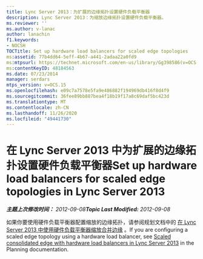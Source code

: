 ```yaml
---
title: Lync Server 2013：为扩展的边缘拓扑设置硬件负载平衡器
description: Lync Server 2013：为缩放边缘拓扑设置硬件负载平衡器。
ms.reviewer: ''
ms.author: v-lanac
author: lanachin
f1.keywords:
- NOCSH
TOCTitle: Set up hardware load balancers for scaled edge topologies
ms:assetid: 77b4dd64-5eff-4b67-a441-2adaa22a0fd9
ms:mtpsurl: https://technet.microsoft.com/en-us/library/Gg398586(v=OCS.15)
ms:contentKeyID: 48184563
ms.date: 07/23/2014
manager: serdars
mtps_version: v=OCS.15
ms.openlocfilehash: e09c7a7578e5fa9e486882f194969db416f8d4f9
ms.sourcegitcommit: 36fee89bb887bea4f18b19f17a8c69daf5bc423d
ms.translationtype: MT
ms.contentlocale: zh-CN
ms.lasthandoff: 11/26/2020
ms.locfileid: "49441730"
---
```

# <a name="set-up-hardware-load-balancers-for-scaled-edge-topologies-in-lync-server-2013"></a><span data-ttu-id="14ec0-103">在 Lync Server 2013 中为扩展的边缘拓扑设置硬件负载平衡器</span><span class="sxs-lookup"><span data-stu-id="14ec0-103">Set up hardware load balancers for scaled edge topologies in Lync Server 2013</span></span>

<div data-xmlns="http://www.w3.org/1999/xhtml">

<div class="topic" data-xmlns="http://www.w3.org/1999/xhtml" data-msxsl="urn:schemas-microsoft-com:xslt" data-cs="https://msdn.microsoft.com/">

<div data-asp="https://msdn2.microsoft.com/asp">



</div>

<div id="mainSection">

<div id="mainBody"><span data-ttu-id="14ec0-104">

<span> </span></span><span class="sxs-lookup"><span data-stu-id="14ec0-104">

<span> </span></span></span>

<span data-ttu-id="14ec0-105">_**主题上次修改时间：** 2012-09-08_</span><span class="sxs-lookup"><span data-stu-id="14ec0-105">_**Topic Last Modified:** 2012-09-08_</span></span>

<span data-ttu-id="14ec0-106">如果你要使用硬件负载平衡器配置缩放的边缘拓扑，请参阅规划文档中的 [在 Lync Server 2013 中使用硬件负载平衡器缩放合并边缘](lync-server-2013-scaled-consolidated-edge-with-hardware-load-balancers.md) 。</span><span class="sxs-lookup"><span data-stu-id="14ec0-106">If you are configuring a scaled edge topology using a hardware load balancer, see [Scaled consolidated edge with hardware load balancers in Lync Server 2013](lync-server-2013-scaled-consolidated-edge-with-hardware-load-balancers.md) in the Planning documentation.</span></span>

<span data-ttu-id="14ec0-107"></div>

<span> </span>

</div>

</div>

</span><span class="sxs-lookup"><span data-stu-id="14ec0-107"></div>

<span> </span>

</div>

</div>

</span></span></div>

